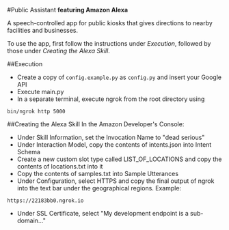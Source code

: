 #Public Assistant
**featuring Amazon Alexa**

A speech-controlled app for public kiosks that gives directions to nearby facilities and businesses.

To use the app, first follow the instructions under *Execution*, followed by those under *Creating the Alexa Skill*.

##Execution

* Create a copy of `config.example.py` as `config.py` and insert your Google API
* Execute main.py
* In a separate terminal, execute ngrok from the root directory using
```
bin/ngrok http 5000
```

##Creating the Alexa Skill
In the Amazon Developer's Console: 

* Under Skill Information, set the Invocation Name to "dead serious"
* Under Interaction Model, copy the contents of intents.json into Intent Schema
* Create a new custom slot type called LIST\_OF\_LOCATIONS and copy the contents of locations.txt into it
* Copy the contents of samples.txt into Sample Utterances
* Under Configuration, select HTTPS and copy the final output of ngrok into the text bar under the geographical regions. Example: 
```
https://22183bb0.ngrok.io
```
* Under SSL Certificate, select "My development endpoint is a sub-domain..."
